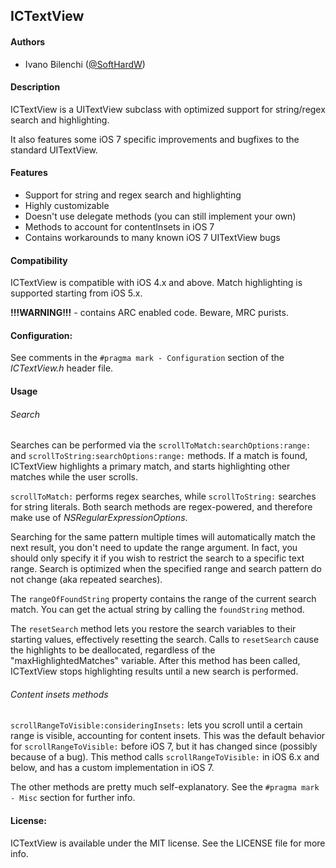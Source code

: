 ## ICTextView

#### Authors

- Ivano Bilenchi ([@SoftHardW](http://www.twitter.com/SoftHardW))

#### Description

ICTextView is a UITextView subclass with optimized support for string/regex search and highlighting.

It also features some iOS 7 specific improvements and bugfixes to the standard UITextView.

#### Features

- Support for string and regex search and highlighting
- Highly customizable
- Doesn't use delegate methods (you can still implement your own)
- Methods to account for contentInsets in iOS 7
- Contains workarounds to many known iOS 7 UITextView bugs

#### Compatibility

ICTextView is compatible with iOS 4.x and above. Match highlighting is supported starting from iOS 5.x.

**!!!WARNING!!!** - contains ARC enabled code. Beware, MRC purists.

#### Configuration:

See comments in the `#pragma mark - Configuration` section of the *ICTextView.h* header file.

#### Usage

###### Search

Searches can be performed via the `scrollToMatch:searchOptions:range:` and `scrollToString:searchOptions:range:` methods.
If a match is found, ICTextView highlights a primary match, and starts highlighting other matches while the user scrolls.

`scrollToMatch:` performs regex searches, while `scrollToString:` searches for string literals.
Both search methods are regex-powered, and therefore make use of *NSRegularExpressionOptions*.

Searching for the same pattern multiple times will automatically match the next result, you don't need to update the range argument.
In fact, you should only specify it if you wish to restrict the search to a specific text range.
Search is optimized when the specified range and search pattern do not change (aka repeated searches).

The `rangeOfFoundString` property contains the range of the current search match.
You can get the actual string by calling the `foundString` method.

The `resetSearch` method lets you restore the search variables to their starting values, effectively resetting the search.
Calls to `resetSearch` cause the highlights to be deallocated, regardless of the "maxHighlightedMatches" variable.
After this method has been called, ICTextView stops highlighting results until a new search is performed.

###### Content insets methods

`scrollRangeToVisible:consideringInsets:` lets you scroll until a certain range is visible, accounting for content insets.
This was the default behavior for `scrollRangeToVisible:` before iOS 7, but it has changed since (possibly because of a bug).
This method calls `scrollRangeToVisible:` in iOS 6.x and below, and has a custom implementation in iOS 7.

The other methods are pretty much self-explanatory. See the `#pragma mark - Misc` section for further info.

#### License:

ICTextView is available under the MIT license. See the LICENSE file for more info.
